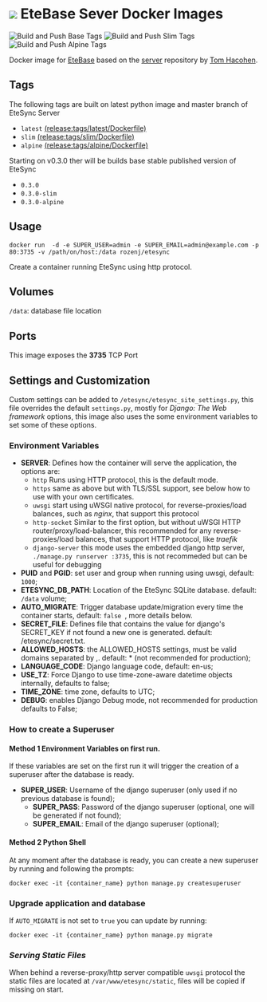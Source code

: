 # ![](https://raw.githubusercontent.com/etesync/server/master/icon.svg) EteBase Sever Docker Images

![Build and Push Base Tags](https://github.com/victor-rds/docker-etesync-server/workflows/Build%20and%20Push%20Base%20Tags/badge.svg?branch=release)
![Build and Push Slim Tags](https://github.com/victor-rds/docker-etesync-server/workflows/Build%20and%20Push%20Slim%20Tags/badge.svg?branch=release)
![Build and Push Alpine Tags](https://github.com/victor-rds/docker-etesync-server/workflows/Build%20and%20Push%20Alpine%20Tags/badge.svg?branch=release)

Docker image for [EteBase](https://www.etebase.com/) based on the [server](https://github.com/etesync/server) repository by [Tom Hacohen](https://github.com/tasn).


## Tags

The following tags are built on latest python image and master branch of EteSync Server 

- `latest` [(release:tags/latest/Dockerfile)](https://github.com/victor-rds/docker-etesync-server/blob/release/tags/base/Dockerfile)
- `slim`  [(release:tags/slim/Dockerfile)](https://github.com/victor-rds/docker-etesync-server/blob/release/tags/slim/Dockerfile)
- `alpine` [(release:tags/alpine/Dockerfile)](https://github.com/victor-rds/docker-etesync-server/blob/release/tags/alpine/Dockerfile)

Starting on v0.3.0 ther will be builds base stable published version of EteSync

- `0.3.0`
- `0.3.0-slim`
- `0.3.0-alpine`

## Usage

```docker run  -d -e SUPER_USER=admin -e SUPER_EMAIL=admin@example.com -p 80:3735 -v /path/on/host:/data rozenj/etesync```

Create a container running EteSync using http protocol.

## Volumes

`/data`: database file location

## Ports

This image exposes the **3735** TCP Port

## Settings and Customization

Custom settings can be added to `/etesync/etesync_site_settings.py`, this file overrides the default `settings.py`, mostly for _Django: The Web framework_ options, this image also uses the some environment variables to set some of these options.

### Environment Variables

- **SERVER**: Defines how the container will serve the application, the options are:
  - `http` Runs using HTTP protocol, this is the default mode.
  - `https` same as above but with TLS/SSL support, see below how to use with your own certificates.
  - `uwsgi` start using uWSGI native protocol, for reverse-proxies/load balances, such as _nginx_, that support this protocol
  - `http-socket` Similar to the first option, but without uWSGI HTTP router/proxy/load-balancer, this recommended for any reverse-proxies/load balances, that support HTTP protocol, like _traefik_
  - `django-server` this mode uses the embedded django http server, `./manage.py runserver :3735`, this is not recommeded but can be useful for debugging
- **PUID** and **PGID**: set user and group when running using uwsgi, default: `1000`;
- **ETESYNC_DB_PATH**: Location of the EteSync SQLite database. default: `/data` volume;
- **AUTO_MIGRATE**: Trigger database update/migration every time the container starts, default: `false `, more details below.
- **SECRET_FILE**: Defines file that contains the value for django's SECRET_KEY if not found a new one is generated. default: /etesync/secret.txt.
- **ALLOWED_HOSTS**: the ALLOWED_HOSTS settings, must be valid domains separated by ,. default: * (not recommended for production);
- **LANGUAGE_CODE**: Django language code, default: en-us;
- **USE_TZ**: Force Django to use time-zone-aware datetime objects internally, defaults to false;
- **TIME_ZONE**: time zone, defaults to UTC;
- **DEBUG**: enables Django Debug mode, not recommended for production defaults to False;

### How to create a Superuser

#### Method 1 Environment Variables on first run.

If these variables are set on the first run it will trigger the creation of a superuser after the database is ready.

- **SUPER_USER**: Username of the django superuser (only used if no previous database is found);
  - **SUPER_PASS**: Password of the django superuser (optional, one will be generated if not found);
  - **SUPER_EMAIL**: Email of the django superuser (optional);

#### Method 2 Python Shell

At any moment after the database is ready, you can create a new superuser by running and following the prompts:

```docker exec -it {container_name} python manage.py createsuperuser```

### Upgrade application and database

If `AUTO_MIGRATE` is not set to `true` you can update by running:

```docker exec -it {container_name} python manage.py migrate```

### _Serving Static Files_

When behind a reverse-proxy/http server compatible `uwsgi` protocol the static files are located at `/var/www/etesync/static`, files will be copied if missing on start.
